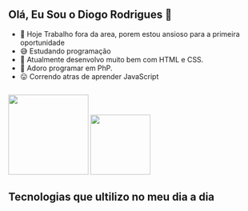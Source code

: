 ## Olá, Eu Sou o Diogo Rodrigues 👋


- 🤗 Hoje Trabalho fora da area, porem estou ansioso para a primeira oportunidade
- 😅 Estudando programação
- 🔭 Atualmente desenvolvo muito bem com HTML e CSS.
- 🤩 Adoro programar em PhP.
- 😛 Correndo atras de aprender JavaScript
  

<a href="https://www.linkedin.com/in/rdrigues/"><img src="https://img.shields.io/badge/LinkedIn-0077B5?style=for-the-badge&logo=linkedin&logoColor=white" alt=""></a>

<img height="160em" src="https://github-readme-stats-sigma-five.vercel.app/api?username=rdrigues&show_icons=true&theme=tokyonight" >  <img height="120em" src="https://github-readme-stats-sigma-five.vercel.app/api/top-langs/?username=rdrigues&layout=compact&langs_count=16&theme=tokyonight">

<h2>Tecnologias que ultilizo no meu dia a dia</h2>

<img src="https://img.shields.io/badge/HTML5-E34F26?style=for-the-badge&logo=html5&logoColor=white" alt=""> <img src="https://img.shields.io/badge/CSS3-1572B6?style=for-the-badge&logo=css3&logoColor=white" alt=""> <img src="https://img.shields.io/badge/GIT-E44C30?style=for-the-badge&logo=git&logoColor=white" alt=""> <img src="https://img.shields.io/badge/PHP-777BB4?style=for-the-badge&logo=php&logoColor=white" alt=""> <img src="https://img.shields.io/badge/MySQL-4479A1?style=for-the-badge&logo=mysql&logoColor=white" alt="">




